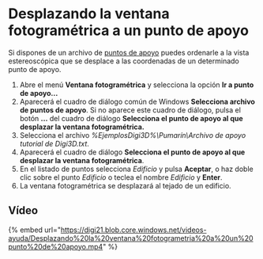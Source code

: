 # Desplazando la ventana fotogramétrica a un punto de apoyo

Si dispones de un archivo de [puntos de apoyo]() puedes ordenarle a la vista estereoscópica que se desplace a las coordenadas de un determinado punto de apoyo.

1. Abre el menú **Ventana fotogramétrica** y selecciona la opción **Ir a punto de apoyo...**
2. Aparecerá el cuadro de diálogo común de Windows **Selecciona archivo de puntos de apoyo**. Si no aparece este cuadro de diálogo, pulsa el botón **...** del cuadro de diálogo **Selecciona el punto de apoyo al que desplazar la ventana fotogramétrica.**
3. Selecciona el archivo _%EjemplosDigi3D%\Pumarín\Archivo de apoyo tutorial de Digi3D.txt_.
4. Aparecerá el cuadro de diálogo **Selecciona el punto de apoyo al que desplazar la ventana fotogramétrica**.
5. En el listado de puntos selecciona _Edificio_ y pulsa **Aceptar**, o haz doble clic sobre el punto _Edificio_ o teclea el nombre _Edificio_ y **Enter**.
6. La ventana fotogramétrica se desplazará al tejado de un edificio.

## Vídeo

{% embed url="https://digi21.blob.core.windows.net/videos-ayuda/Desplazando%20la%20ventana%20fotogrametria%20a%20un%20punto%20de%20apoyo.mp4" %}



